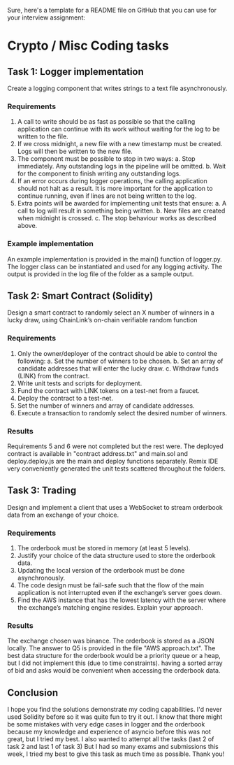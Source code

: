 Sure, here's a template for a README file on GitHub that you can use for your interview assignment:

# Crypto / Misc Coding tasks

## Task 1: Logger implementation

Create a logging component that writes strings to a text file asynchronously.

### Requirements

1. A call to write should be as fast as possible so that the calling application can continue
with its work without waiting for the log to be written to the file.
2. If we cross midnight, a new file with a new timestamp must be created. Logs will then be written to the new file.
3. The component must be possible to stop in two ways:
a. Stop immediately. Any outstanding logs in the pipeline will be omitted.
b. Wait for the component to finish writing any outstanding logs.
4. If an error occurs during logger operations, the calling application should not halt as a result. It is more important for the application to continue running, even if lines are not being written to the log.
5. Extra points will be awarded for implementing unit tests that ensure:
a. A call to log will result in something being written.
b. New files are created when midnight is crossed.
c. The stop behaviour works as described above.

### Example implementation

An example implementation is provided in the main() function of logger.py. The logger class can be instantiated and used for any logging activity. The output is provided in the log file of the folder as a sample output.

## Task 2: Smart Contract (Solidity)

Design a smart contract to randomly select an X number of winners in a lucky draw, using ChainLink’s on-chain verifiable random function

### Requirements

1. Only the owner/deployer of the contract should be able to control the following:
  a. Set the number of winners to be chosen.
  b. Set an array of candidate addresses that will enter the lucky draw.
  c. Withdraw funds (LINK) from the contract.
2. Write unit tests and scripts for deployment.
3. Fund the contract with LINK tokens on a test-net from a faucet.
4. Deploy the contract to a test-net.
5. Set the number of winners and array of candidate addresses.
6. Execute a transaction to randomly select the desired number of winners.

### Results

Requirements 5 and 6 were not completed but the rest were. The deployed contract is available in "contract address.txt" and main.sol and deploy.deploy.js are the main and deploy functions separately. Remix IDE very conveniently generated the unit tests scattered throughout the folders. 

## Task 3: Trading

Design and implement a client that uses a WebSocket to stream orderbook data from an exchange of your choice.

### Requirements

1. The orderbook must be stored in memory (at least 5 levels).
2. Justify your choice of the data structure used to store the orderbook data.
3. Updating the local version of the orderbook must be done asynchronously.
4. The code design must be fail-safe such that the flow of the main application is not interrupted even if the exchange’s server goes down.
5. Find the AWS instance that has the lowest latency with the server where the exchange’s matching engine resides. Explain your approach.

### Results

The exchange chosen was binance. The orderbook is stored as a JSON locally. The answer to Q5 is provided in the file "AWS approach.txt".
The best data structure for the orderbook would be a priority queue or a heap, but I did not implement this (due to time constraints). having a sorted array of bid and asks would be convenient when accessing the orderbook data.

## Conclusion

I hope you find the solutions demonstrate my coding capabilities. I'd never used Solidity before so it was quite fun to try it out. I know that there might be some mistakes with very edge cases in logger and the orderbook because my knowledge and experience of asyncio before this was not great, but I tried my best. I also wanted to attempt all the tasks (last 2 of task 2 and last 1 of task 3) But I had so many exams and submissions this week, I tried my best to give this task as much time as possible. Thank you!
